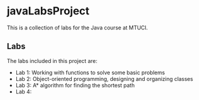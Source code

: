 # javaLabsProject

This is a collection of labs for the Java course at MTUCI.

## Labs

The labs included in this project are:

* Lab 1: Working with functions to solve some basic problems
* Lab 2: Object-oriented programming, designing and organizing classes
* Lab 3: A* algorithm for finding the shortest path
* Lab 4:

